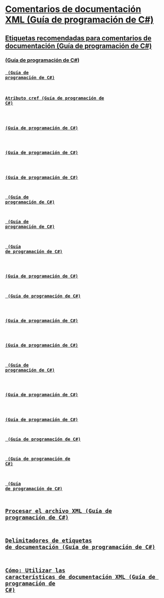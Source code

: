# [Comentarios de documentación XML (Guía de programación de C#)](xml-documentation-comments.md)
## [Etiquetas recomendadas para comentarios de documentación (Guía de programación de C#)](recommended-tags-for-documentation-comments.md)
### [<c> (Guía de programación de C#)](code-inline.md)
### [<code> (Guía de programación de C#)](code.md)
### [Atributo cref (Guía de programación de C#)](cref-attribute.md)
### [<example> (Guía de programación de C#)](example.md)
### [<exception> (Guía de programación de C#)](exception.md)
### [<include> (Guía de programación de C#)](include.md)
### [<list> (Guía de programación de C#)](list.md)
### [<para> (Guía de programación de C#)](para.md)
### [<param> (Guía de programación de C#)](param.md)
### [<paramref> (Guía de programación de C#)](paramref.md)
### [<permission> (Guía de programación de C#)](permission.md)
### [<remarks> (Guía de programación de C#)](remarks.md)
### [<returns> (Guía de programación de C#)](returns.md)
### [<see> (Guía de programación de C#)](see.md)
### [<seealso> (Guía de programación de C#)](seealso.md)
### [<summary> (Guía de programación de C#)](summary.md)
### [<typeparam> (Guía de programación de C#)](typeparam.md)
### [<typeparamref> (Guía de programación de C#)](typeparamref.md)
### [<value> (Guía de programación de C#)](value.md)
## [Procesar el archivo XML (Guía de programación de C#)](processing-the-xml-file.md)
## [Delimitadores de etiquetas de documentación (Guía de programación de C#)](delimiters-for-documentation-tags.md)
## [Cómo: Utilizar las características de documentación XML (Guía de programación de C#)](how-to-use-the-xml-documentation-features.md)
